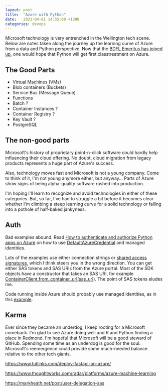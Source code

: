 ```yaml
---
layout: post
title:  "Azure with Python"
date:   2021-04-01 14:55:00 +1300
categories: devops
---
```


Microsoft technology is very entrenched in the Wellington tech scene. Below are notes taken along the journey up the learning curve of Azure from a data and Python perspective. Now that the [BDFL Emeritus has joined up][100], one would hope that Python will get first classtreatment on Azure.


## The Good Parts

- Virtual Machines (VMs)
- Blob containers (Buckets)
- Service Bus (Message Queue)
- Functions
- Batch ?
- Container Instances ?
- Container Registry ?
- Key Vault ?
- PostgreSQL


## The non-good parts

Microsoft's history of proprietary point-n-click software could hardly help influencing their cloud offering. No doubt, cloud migration from legacy products represents a huge part of Azure's success.

Also, technology moves fast and Microsoft is not a young company. Come to think of it, I'm not young anymore either, but anyway... Parts of Azure show signs of being alpha-quality software rushed into production.

I'm hoping I'll learn to recognize and avoid technologies in either of these categories. But, so far, I've had to struggle a bit before it becomes clear whether I'm climbing a steep learning curve for a solid technology or falling into a pothole of half-baked jankyness.


## Auth

Bad examples abound. Read [How to authenticate and authorize Python apps on Azure][106] on how to use [DefaultAzureCredential][108] and managed identities.

Lots of the examples use either connection strings or [shared access signatures][101], which I think steers you in the wrong direction. You can get either SAS tokens and SAS URIs from the Azure portal. Most of the SDK objects have a constructor that takes an SAS URI, for example [ContainerClient.from_container_url(sas_url)][102]. The point of SAS tokens eludes me.

Code running inside Azure should probably use managed identities, as in this [example][107].


## Karma

Ever since they became an underdog, I keep rooting for a Microsoft comeback. I'm glad to see Azure doing well and R and Python finding a place in Redmond. I'm hopeful that Microsoft will be a good steward of GitHub. Spending some time as an underdog is good for the soul. Microsoft's reemergence could provide some much-needed balance relative to the other tech giants.


[100]: https://twitter.com/gvanrossum/status/1326932991566700549
[101]: https://docs.microsoft.com/en-us/azure/storage/common/storage-sas-overview
[102]: https://docs.microsoft.com/en-us/python/api/azure-storage-blob/azure.storage.blob.containerclient?view=azure-python#azure_storage_blob_ContainerClient_from_container_url
[105]: https://docs.microsoft.com/en-us/azure/container-instances/container-instances-overview
[106]: https://docs.microsoft.com/en-us/azure/developer/python/azure-sdk-authenticate
[107]: https://docs.microsoft.com/en-us/azure/developer/python/azure-sdk-authenticate?view=azure-python#authenticate-with-defaultazurecredential
[108]: https://docs.microsoft.com/en-us/python/api/azure-identity/azure.identity.defaultazurecredential?view=azure-python
[109]: https://github.com/Azure/azure-sdk-for-python/issues/18337



https://www.tutlinks.com/deploy-fastapi-on-azure/



https://www.thoughtworks.com/radar/platforms/azure-machine-learning



https://markheath.net/post/user-delegation-sas

